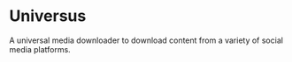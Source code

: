 # Universus
A universal media downloader to download content from a variety of social media platforms.